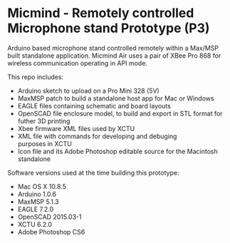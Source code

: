 # Micmind - Remotely controlled Microphone stand Prototype (P3)
Arduino based microphone stand controlled remotely within a Max/MSP built standalone application. Micmind Air uses a pair of XBee Pro 868 for wireless communication operating in API mode.

This repo includes:
* Arduino sketch to upload on a Pro Mini 328 (5V)
* MaxMSP patch to build a standalone host app for Mac or Windows
* EAGLE files containing schematic and board layouts
* OpenSCAD file enclosure model, to build and export in STL format for futher 3D printing
* Xbee firmware XML files used by XCTU
* XML file with commands for developing and debuging  
purposes in XCTU
* Icon file and its Adobe Photoshop editable source for the Macintosh standalone

Software versions used at the time building this prototype:
* Mac OS X 10.8.5
* Arduino 1.0.6
* MaxMSP 5.1.3
* EAGLE 7.2.0
* OpenSCAD 2015.03-1
* XCTU 6.2.0
* Adobe Photoshop CS6